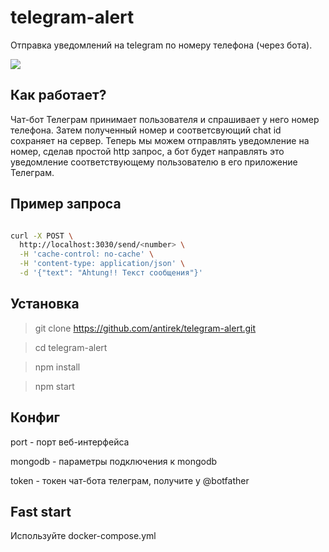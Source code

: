 # telegram-alert

Отправка уведомлений на telegram по номеру телефона (через бота).

![](https://travis-ci.org/antirek/telegram-alert.svg?branch=master)

## Как работает?

Чат-бот Телеграм принимает пользователя и спрашивает у него номер телефона. Затем полученный номер и соответсвующий chat id сохраняет на сервер. Теперь мы можем отправлять уведомление на номер, сделав простой http запрос, а бот будет направлять это уведомление соответствующему пользователю в его приложение Телеграм.


## Пример запроса

`````sh

curl -X POST \
  http://localhost:3030/send/<number> \
  -H 'cache-control: no-cache' \
  -H 'content-type: application/json' \
  -d '{"text": "Ahtung!! Текст сообщения"}'

`````  

## Установка 


> git clone https://github.com/antirek/telegram-alert.git

> cd telegram-alert

> npm install

> npm start


## Конфиг

port - порт веб-интерфейса

mongodb - параметры подключения к mongodb

token - токен чат-бота телеграм, получите у @botfather


## Fast start

Используйте docker-compose.yml

